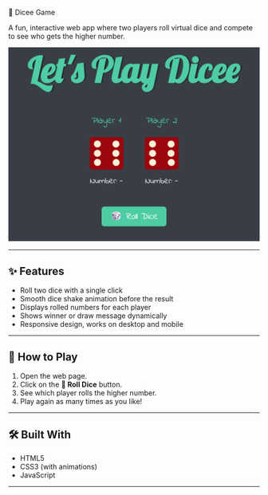 🎲 Dicee Game

A fun, interactive web app where two players roll virtual dice and compete to see who gets the higher number.

![Screenshot of Dicee Game](https://github.com/Sai-Santhosh-M/dice-game/blob/main/dice-game/images/UI.png)


---

## ✨ **Features**
- Roll two dice with a single click
- Smooth dice shake animation before the result
- Displays rolled numbers for each player
- Shows winner or draw message dynamically
- Responsive design, works on desktop and mobile

---

## 🚀 **How to Play**
1. Open the web page.
2. Click on the **🎲 Roll Dice** button.
3. See which player rolls the higher number.
4. Play again as many times as you like!

---

## 🛠 **Built With**
- HTML5
- CSS3 (with animations)
- JavaScript

---

